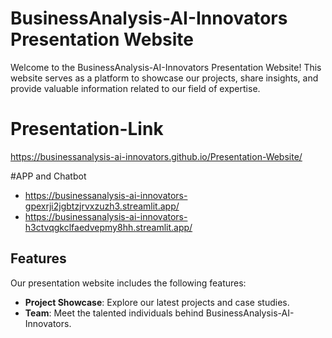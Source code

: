 # BusinessAnalysis-AI-Innovators Presentation Website

Welcome to the BusinessAnalysis-AI-Innovators Presentation Website! This website serves as a platform to showcase our projects, share insights, and provide valuable information related to our field of expertise.

# Presentation-Link
 https://businessanalysis-ai-innovators.github.io/Presentation-Website/

 #APP and Chatbot 
- https://businessanalysis-ai-innovators-gpexrji2jgbtzjrvxzuzh3.streamlit.app/
- https://businessanalysis-ai-innovators-h3ctvqgkclfaedvepmy8hh.streamlit.app/

## Features
Our presentation website includes the following features:

- **Project Showcase**: Explore our latest projects and case studies.
- **Team**: Meet the talented individuals behind BusinessAnalysis-AI-Innovators.
